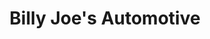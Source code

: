 ---
title: "Billy Joe's Automotive"
url: /head-of-st-margarets-bay/billy-joes-automotive/
shop: car repair
---